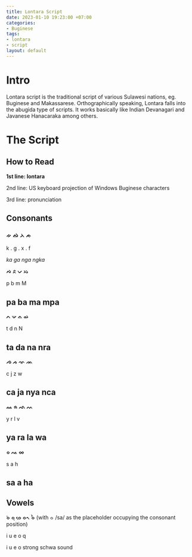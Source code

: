 ```yaml
---
title: Lontara Script
date: 2023-01-10 19:23:00 +07:00
categories:
- Buginese
tags:
- lontara
- script
layout: default
---
```


# Intro

Lontara script is the traditional script of various Sulawesi nations, eg. Buginese and Makassarese. Orthographically speaking, Lontara falls into the abugida type of scripts. It works basically like Indian Devanagari and Javanese Hanacaraka among others.

# The Script

## How to Read

**1st line: lontara**

2nd line: US keyboard projection of Windows Buginese characters

3rd line: pronunciation

## Consonants

### ᨀ  ᨁ  ᨂ   ᨃ

k . g . x . f

*ka ga nga ngka*

**ᨄ  ᨅ  ᨆ  ᨇ**

p  b  m  M

## pa ba ma mpa

**ᨈ  ᨉ  ᨊ  ᨋ**

t  d  n  N

## ta da na nra

**ᨌ  ᨍ  ᨎ  ᨏ**

c  j  z   w

## ca ja nya nca

**ᨐ ᨑ  ᨒ ᨓ**

y  r  l  v

## ya ra la wa

**ᨔ  ᨕ ᨖ**

s  a h

## sa a ha

## Vowels

**ᨔᨗ ᨔᨘ ᨔᨙ ᨔᨚ  ᨔᨛ** (with ᨔ /sa/ as the placeholder occupying the consonant position)

i u e o  q

i u e o  strong schwa sound